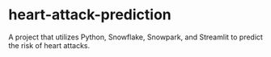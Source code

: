 # heart-attack-prediction
A project that utilizes Python, Snowflake, Snowpark, and Streamlit to predict the risk of heart attacks.
